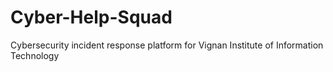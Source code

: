 # Cyber-Help-Squad
Cybersecurity incident response platform for Vignan Institute of Information Technology
